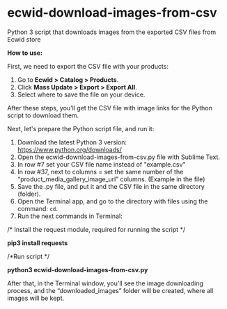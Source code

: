 # ecwid-download-images-from-csv
Python 3 script that downloads images from the exported CSV files from Ecwid store

**How to use:**

First, we need to export the CSV file with your products:

1. Go to **Ecwid > Catalog > Products**.
2. Click **Mass Update > Export > Export All**.
3. Select where to save the file on your device.

After these steps, you'll get the CSV file with image links for the Python script to download them.

Next, let's prepare the Python script file, and run it:

1. Download the latest Python 3 version: https://www.python.org/downloads/    
2. Open the ecwid-download-images-from-csv.py file with Sublime Text.
3. In row #7 set your CSV file name instead of "example.csv"
4. In row #37, next to columns = set the same number of the “product_media_gallery_image_url” columns. (Example in the file)
5. Save the .py file, and put it and the CSV file in the same directory (folder).
6. Open the Terminal app, and go to the directory with files using the command: `cd`.
7. Run the next commands in Terminal:

/* Install the request module, required for running the script */

**pip3 install requests**

/*Run script */

**python3 ecwid-download-images-from-csv.py**

After that, in the Terminal window, you'll see the image downloading process, and the “downloaded_images” folder will be created, where all images will be kept.
